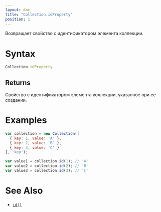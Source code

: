 ```yaml
---
layout: doc
title: "Collection.idProperty"
position: 1
---
```


Возвращает свойство с идентификатором элемента коллекции.

# Syntax

```js
Collection.idProperty
```

## Returns

Свойство с идентификатором элемента коллекции, указанное при ее создании.

# Examples

```js
var collection = new Collection([
  { key: 1, value: 'A' },
  { key: 2, value: 'B' },
  { key: 3, value: 'C' }
], 'key');

var value1 = collection.id(1); // 'A'
var value2 = collection.id(2); // 'B'
var value3 = collection.id(3); // 'C'
```

# See Also

* [`id()`](../Collection.id/)

